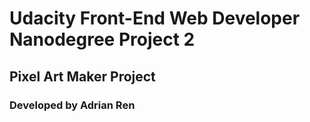 # Udacity Front-End Web Developer Nanodegree Project 2

## Pixel Art Maker Project

### Developed by Adrian Ren
